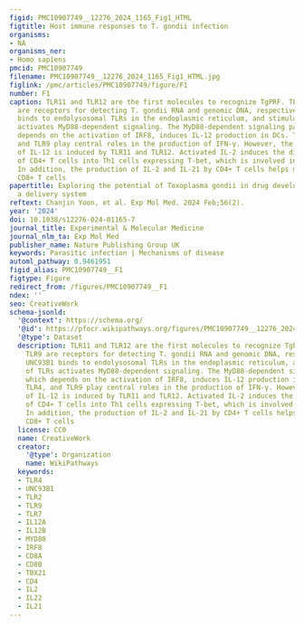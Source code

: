 ```yaml
---
figid: PMC10907749__12276_2024_1165_Fig1_HTML
figtitle: Host immune responses to T. gondii infection
organisms:
- NA
organisms_ner:
- Homo sapiens
pmcid: PMC10907749
filename: PMC10907749__12276_2024_1165_Fig1_HTML.jpg
figlink: /pmc/articles/PMC10907749/figure/F1
number: F1
caption: TLR11 and TLR12 are the first molecules to recognize TgPRF. TLR7 and TLR9
  are receptors for detecting T. gondii RNA and genomic DNA, respectively. UNC93B1
  binds to endolysosomal TLRs in the endoplasmic reticulum, and stimulation of TLRs
  activates MyD88-dependent signaling. The MyD88-dependent signaling pathway, which
  depends on the activation of IRF8, induces IL-12 production in DCs. TLR2, TLR4,
  and TLR9 play central roles in the production of IFN-γ. However, the production
  of IL-12 is induced by TLR11 and TLR12. Activated IL-2 induces the differentiation
  of CD4+ T cells into Th1 cells expressing T-bet, which is involved in IFN-γ production.
  In addition, the production of IL-2 and IL-21 by CD4+ T cells helps maintain memory
  CD8+ T cells
papertitle: Exploring the potential of Toxoplasma gondii in drug development and as
  a delivery system
reftext: Chanjin Yoon, et al. Exp Mol Med. 2024 Feb;56(2).
year: '2024'
doi: 10.1038/s12276-024-01165-7
journal_title: Experimental & Molecular Medicine
journal_nlm_ta: Exp Mol Med
publisher_name: Nature Publishing Group UK
keywords: Parasitic infection | Mechanisms of disease
automl_pathway: 0.9461951
figid_alias: PMC10907749__F1
figtype: Figure
redirect_from: /figures/PMC10907749__F1
ndex: ''
seo: CreativeWork
schema-jsonld:
  '@context': https://schema.org/
  '@id': https://pfocr.wikipathways.org/figures/PMC10907749__12276_2024_1165_Fig1_HTML.html
  '@type': Dataset
  description: TLR11 and TLR12 are the first molecules to recognize TgPRF. TLR7 and
    TLR9 are receptors for detecting T. gondii RNA and genomic DNA, respectively.
    UNC93B1 binds to endolysosomal TLRs in the endoplasmic reticulum, and stimulation
    of TLRs activates MyD88-dependent signaling. The MyD88-dependent signaling pathway,
    which depends on the activation of IRF8, induces IL-12 production in DCs. TLR2,
    TLR4, and TLR9 play central roles in the production of IFN-γ. However, the production
    of IL-12 is induced by TLR11 and TLR12. Activated IL-2 induces the differentiation
    of CD4+ T cells into Th1 cells expressing T-bet, which is involved in IFN-γ production.
    In addition, the production of IL-2 and IL-21 by CD4+ T cells helps maintain memory
    CD8+ T cells
  license: CC0
  name: CreativeWork
  creator:
    '@type': Organization
    name: WikiPathways
  keywords:
  - TLR4
  - UNC93B1
  - TLR2
  - TLR9
  - TLR7
  - IL12A
  - IL12B
  - MYD88
  - IRF8
  - CD8A
  - CD8B
  - TBX21
  - CD4
  - IL2
  - IL22
  - IL21
---
```

